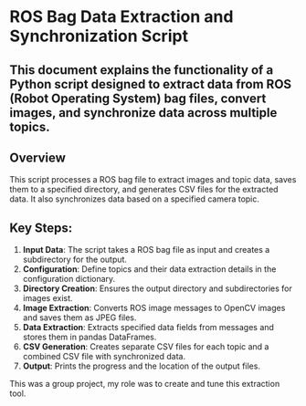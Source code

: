 # ROS Bag Data Extraction and Synchronization Script

This document explains the functionality of a Python script designed to extract data from ROS (Robot Operating System) bag files, convert images, and synchronize data across multiple topics.
---

## Overview
This script processes a ROS bag file to extract images and topic data, saves them to a specified directory, and generates CSV files for the extracted data. It also synchronizes data based on a specified camera topic.

## Key Steps:
1. **Input Data**: The script takes a ROS bag file as input and creates a subdirectory for the output.
2. **Configuration**: Define topics and their data extraction details in the configuration dictionary.
3. **Directory Creation**: Ensures the output directory and subdirectories for images exist.
4. **Image Extraction**: Converts ROS image messages to OpenCV images and saves them as JPEG files.
5. **Data Extraction**: Extracts specified data fields from messages and stores them in pandas DataFrames.
6. **CSV Generation**: Creates separate CSV files for each topic and a combined CSV file with synchronized data.
7. **Output**: Prints the progress and the location of the output files.


This was a group project, my role was to create and tune this extraction tool.
